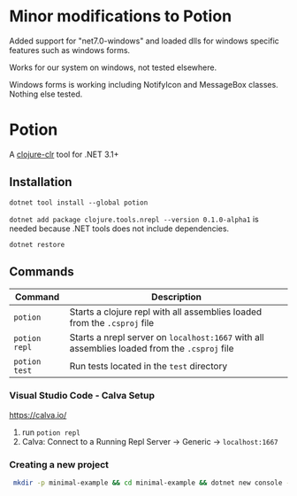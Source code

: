 # Minor modifications to Potion
Added support for "net7.0-windows" and loaded dlls for windows specific features such as windows forms.

Works for our system on windows, not tested elsewhere.

Windows forms is working including NotifyIcon and MessageBox classes. Nothing else tested.

# Potion

A [clojure-clr](https://github.com/clojure/clojure-clr) tool for .NET 3.1+

## Installation
`dotnet tool install --global potion`

`dotnet add package clojure.tools.nrepl --version 0.1.0-alpha1` is needed
because .NET tools does not include dependencies.

`dotnet restore` 

## Commands
| Command | Description |
| ------- | ----------- |
| `potion` | Starts a clojure repl with all assemblies loaded from the `.csproj` file |
| `potion repl` | Starts a nrepl server on `localhost:1667` with all assemblies loaded from the `.csproj` file |
| `potion test` | Run tests located in the `test` directory |

### Visual Studio Code - Calva Setup 
https://calva.io/
1. run `potion repl`
2. Calva: Connect to a Running Repl Server -> Generic -> `localhost:1667`


### Creating a new project

```bash
 mkdir -p minimal-example && cd minimal-example && dotnet new console --framework net7.0 && dotnet add package clojure.tools.nrepl --version 0.1.0-alpha1 && rm Program.cs
```
